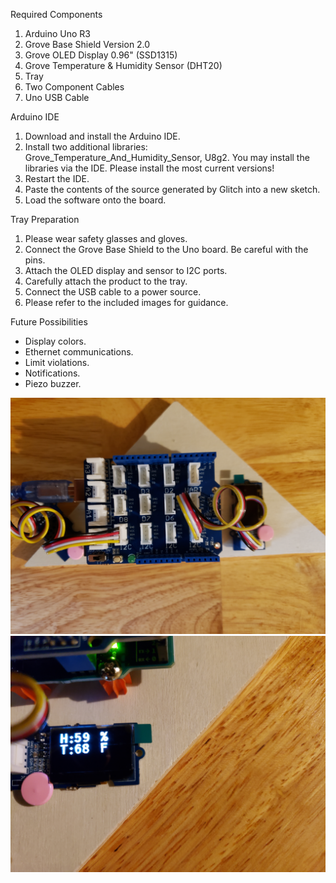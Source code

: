 Required Components
<ol>
<li>Arduino Uno R3</li>
<li>Grove Base Shield Version 2.0</li>
<li>Grove OLED Display 0.96" (SSD1315)</li>
<li>Grove Temperature & Humidity Sensor (DHT20)</li>
<li>Tray</li>
<li>Two Component Cables</li>
<li>Uno USB Cable</li>
</ol>

Arduino IDE
<ol>
<li>Download and install the Arduino IDE.</li>
<li>Install two additional libraries: Grove_Temperature_And_Humidity_Sensor,
  U8g2. You may install the libraries via the IDE.
  Please install the most current versions!</li>
<li>Restart the IDE.</li>
<li>Paste the contents of the source generated by
  Glitch into a new sketch.</li>
<li>Load the software onto the board.</li>
</ol>

Tray Preparation
<ol>
<li>Please wear safety glasses and gloves.</li>
<li>Connect the Grove Base Shield to the Uno board. Be
  careful with the pins.</li>
<li>Attach the OLED display and sensor to I2C ports.</li>
<li>Carefully attach the product to the tray.</li>
<li>Connect the USB cable to a power source.</li>
<li>Please refer to the included images for guidance.</li>
</ol>

Future Possibilities
<ul>
<li>Display colors.</li>
<li>Ethernet communications.</li>
<li>Limit violations.</li>
<li>Notifications.</li>
<li>Piezo buzzer.</li>
</ul>

![](https://github.com/textbrowser/glitch-projects/blob/main/AmbientHumidityTemperatureLED/Image-1.jpg)
![](https://github.com/textbrowser/glitch-projects/blob/main/AmbientHumidityTemperatureLED/Image-2.jpg)
